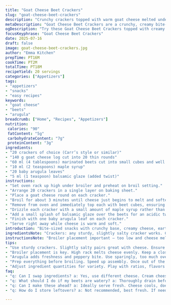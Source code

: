 ```yaml
---
title: "Goat Cheese Beet Crackers"
slug: "goat-cheese-beet-crackers"
description: "Crunchy crackers topped with warm goat cheese melted under a broiler. Diced marinated beets add earthiness. Drizzled lightly with maple syrup replacing honey, and finished with fresh baby arugula leaves. A splash of balsamic glaze as a twist adds tang and depth. Quantities adjusted: 20 crackers instead of 18; 140 g goat cheese log instead of 125 g; 4 tablespoons diced beets; 2 teaspoons maple syrup; 20 arugula leaves. Baked for 3 minutes under broiler. Cool, tangy, sweet, and peppery all at once. Minimal prep, quick assembly. Finger food for snacks, starters, or casual entertaining."
metaDescription: "Goat Cheese Beet Crackers are a crunchy, creamy bite-sized snack with earthy beets and fresh arugula for a flavor explosion. Perfect for gatherings."
ogDescription: "Try these Goat Cheese Beet Crackers topped with creamy cheese, sweet beets, and peppery arugula. Perfect for casual entertaining and gatherings."
focusKeyphrase: "Goat Cheese Beet Crackers"
date: 2025-07-16
draft: false
image: goat-cheese-beet-crackers.jpg
author: "Emma Kitchen"
prepTime: PT16M
cookTime: PT2M
totalTime: PT18M
recipeYield: 20 servings
categories: ["Appetizers"]
tags:
- "appetizers"
- "snacks"
- "easy recipes"
keywords:
- "goat cheese"
- "beets"
- "arugula"
breadcrumb: ["Home", "Recipes", "Appetizers"]
nutrition: 
 calories: "90"
 fatContent: "5g"
 carbohydrateContent: "7g"
 proteinContent: "3g"
ingredients:
- "20 crackers of choice (Carr’s style or similar)"
- "140 g goat cheese log cut into 20 thin rounds"
- "60 ml (4 tablespoons) marinated beets cut into small cubes and well drained"
- "10 ml (2 teaspoons) maple syrup"
- "20 baby arugula leaves"
- "5 ml (1 teaspoon) balsamic glaze (added twist)"
instructions:
- "Set oven rack up high under broiler and preheat on broil setting."
- "Arrange 20 crackers in a single layer on baking sheet."
- "Place a goat cheese round on each cracker."
- "Broil for about 3 minutes until cheese just begins to melt and soften, watch closely."
- "Remove from oven and immediately top each with beet cubes, ensuring excess moisture is patted off."
- "Drizzle each cracker with a small amount of maple syrup rather than honey."
- "Add a small splash of balsamic glaze over the beets for an acidic twist."
- "Finish with one baby arugula leaf on each cracker."
- "Serve right away while cheese is warm and soft."
introduction: "Bite-sized snacks with crunchy base, creamy cheese, earthy sweet beets, and a peppery green hit. Cheese melts quickly under high broiler heat, softening into the cracker without runoff. Beets pickled or marinated add color and tang; drain well to avoid sog. Maple syrup replaces standard honey for a deeper sweetness. Balsamic glaze dotted on top for surprise acidity, balances the rich goat cheese — unexpected twist. Arugula as a final pop of fresh green sharpness. Fast, visually striking, easy to assemble in minutes. Good for casual gatherings where finger food is needed. Mix textures, flavors, temperatures. Simple components transformed with small changes."
ingredientsNote: "Crackers: any sturdy, slightly salty cracker works. Could use gluten free options if needed. Goat cheese has to be firm enough to slice, not creamy spread type. Use fresh goat cheese logs, room temp for easy slicing. Beets: canned, jarred marinated, or home-pickled all fine; just dice finely and fully drain/squeeze moisture. Maple syrup swaps for honey brings slight caramel notes, match with balsamic glaze for balance. Balsamic glaze should be thick, syrupy, not thin vinegar. Arugula (rocket) gives a peppery freshness. Rinse quickly if too bitter. Optional to try microgreens or baby spinach instead — changes flavor profile slightly. Quantities altered to yield 20 pieces, easy for parties."
instructionsNote: "Broiler placement important — too low and cheese melts unevenly or dries out. Watch cheese after first minute. Around 3 minutes total depending on oven. Cheese should soften but hold shape. Drain beets thoroughly to avoid crackers becoming soggy post assembly. Spoon beet pieces delicately on top; don't overload. Maple syrup drizzle light. If overdone, sweet can overpower beet tang. Balsamic glaze optional but recommended for twist — drizzle gently for visual appeal without soaking crackers. Serve immediately after arugula added; leaves wilt if waiting. Prepare ingredients before turning on broiler to ensure quick assembly. Using thin rounds of goat cheese allows melting without cheese sliding off. Baking sheet can be lined with foil for easier cleanup. Serve warm or room temp, no refrigeration needed if served soon after making."
tips:
- "Use sturdy crackers. Slightly salty pairs great with cheese. Ensure goat cheese log is firm enough. Diced marinated beets should be well-drained. Too much moisture? Crackers become soggy fast. Maple syrup should be drizzled lightly, not soaked. Balsamic glaze? Adds acidity but don’t overdo it."
- "Broiler placement is key. High rack melts cheese evenly. Keep a close watch, burn happens fast. Around 3 minutes typically, but ovens vary. Cheese should soften but keep structure. Drain beets thoroughly, excess water ruins texture. Pat well after chopping."
- "Arugula adds freshness and peppery bite. Use sparingly, too much overwhelms. Rinse if bitterness is too strong. Try microgreens or baby spinach for a twist. Match flavors when substituting. Cheese rounds need to be thin. Ensures melting without slippage."
- "Prep everything before broiling. Speed up assembly. Once out of the oven, top immediately. Warm cheese holds flavor. Serve right away for best taste. Leaves wilt quickly, finish with arugula last. Foil lined sheets, easy cleanup."
- "Adjust ingredient quantities for variety. Play with ratios, flavors. Change it up, have fun. Any marinated beet works. Whether jarred or homemade. Experiment with different cheese types. Creaminess matters, don’t be bland."
faq:
- "q: Can I swap ingredients? a: Yes, use different cheese. Cream cheese or feta instead of goat. Beets? Try roasted ones. Texture will change."
- "q: What should I do if my beets are watery? a: Thoroughly drain before using. Excess liquid makes crackers soggy. Not what you want. Pat dry with paper towel."
- "q: Can I make these ahead? a: Ideally serve fresh. Cheese cools, doesn't melt as well. Prep ingredients in advance though. Faster assembly."
- "q: How do I store leftovers? a: Not recommended, best fresh. If needed, keep in fridge. Reheat in oven before serving. Microwave makes them soggy."

---
```

